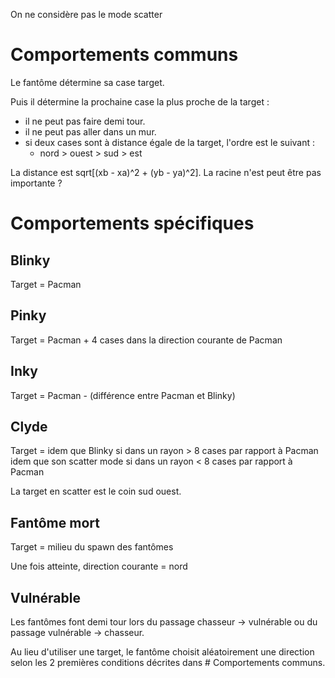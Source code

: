 On ne considère pas le mode scatter

# Comportements communs

Le fantôme détermine sa case target.

Puis il détermine la prochaine case la plus proche de la target :

 - il ne peut pas faire demi tour.
 - il ne peut pas aller dans un mur.
 - si deux cases sont à distance égale de la target, l'ordre est le suivant :
   - nord > ouest > sud > est

La distance est sqrt[(xb - xa)^2 + (yb - ya)^2]. La racine n'est peut être pas importante ?

# Comportements spécifiques

## Blinky

Target = Pacman

## Pinky

Target = Pacman + 4 cases dans la direction courante de Pacman

## Inky

Target = Pacman - (différence entre Pacman et Blinky)

## Clyde

Target = idem que Blinky si dans un rayon > 8 cases par rapport à Pacman
         idem que son scatter mode si dans un rayon < 8 cases par rapport à Pacman

La target en scatter est le coin sud ouest.

## Fantôme mort

Target = milieu du spawn des fantômes

Une fois atteinte, direction courante = nord

## Vulnérable

Les fantômes font demi tour lors du passage chasseur -> vulnérable ou du passage vulnérable -> chasseur.

Au lieu d'utiliser une target, le fantôme choisit aléatoirement une direction selon les 2 premières conditions décrites dans # Comportements communs.
